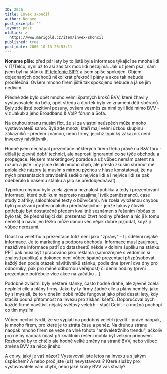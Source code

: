 ```yaml
---
ID: 2026
title: Invex skončil
author: Noname
post_excerpt: ""
layout: post
oldlink: >
  https://www.marigold.cz/item/invex-skoncil
published: true
post_date: 2006-10-13 20:53:11
---
```

<p><strong>Noname píše:</strong> před pár lety by to jistě byla informace týkající se mnoha lidí v IT/Telco, nyní už to asi zas tak moc lidí nezajímá. Jak už jsem psal, sám jsem byl na stánku <a href="http://sipy.cz">IP telefonie SIPY</a> a jsem spíše spokojen. Objem dojednaných obchodů několikrát překročil plány a akce tak nebude prodělečná. Ovšem mnoho firem jiště tak spokojeno nebude a já se jim nedivím.</p>

<p>Předně zde bylo opět mnoho velmi špatných kroků BVV, které žhavily vystavovatele do běla, opět středa a čtvrtek byly ve znamení dětí-sběračů. Byly zde jisté pozitivní posuny, ovšem vesměs za nimi byli lidé mimo BVV - viz Jakub a jeho Broadband &amp; VoIP fórum a Sofa.</p>

<p>Na druhou stranu musím říct, že si za vlastní neúspěch může mnoho vystavovatelů samo. Byli zde mnozí, kteří mají velmi úzkou skupinu zákazníků - předem známou, nebo firmy, jejichž typický zákazník není invexový návštěvník.</p>

<p>Hodně jsem nechápal prezentace některých firem třeba právě na B&amp;V fóru - dělali je zjevně dobří technici, ale naprostí ignorantni co se týče obchodu a propagace. Nejsem marketingový poradce a už vůbec nemám patent na rozum a jistě i my jsme dělali mnoho chyb, ale přesto zkusím shrnout mé pololaické názory (a musím s mírnou pýchou v hlase konstatovat, že na mých prezentacích pravidelně sedělo nejvíce lidí a i nejvíce lidí se pak odebéřalo k našemu stánku a jalo se předobjednávat).</p>

<p>Typickou chybou bylo zcela zjevná neznalost publika a tedy i prezentování informací, které publikum naprosto nezajímají (věk zaměstnanců, case study z afriky, sálodhlouhé texty o bůhvíčem). Ne zcela vyloženou chybou bylo používání profesionálního přednášejícího - jenže takový člověk potřebuje být dostatečně předem kvalitně seznámen s řešením (občas to bylo tak, že přednášející dali prezentaci čtvrt hodiny předem a nic jí k tomu neřekli) a navíc jen těžko může danou věc nějak dobře p(r)odat, když jí vůbec nerozumí.</p>

<p>Účast na veletrhu a prezentace totiž není jako "zprávy" - tj. sdělení nějaké informace. Je to marketing a podpora obchodu. Informace musí zaujmout, nezáživné informace patří do datasheetů někde v dolním šuplíku na stánku. PPT pak musí být zpracováno jako reklama (samozřejmě s vědomím si znalostí publika) a dokonce není vůbec špatné prezentaci přizpůsobovat každý den podle otázek návštěvníků stánku, podle dne (první dva dny pro odborníky, pak pro méně odbornou veřejnost) či denní hodiny (první prezentace potřebuje více akce na začátku ...).</p>

<p>Podobně zvláštní byly některé stánky, často hodně drahé, ale zjevně zcela neplnící cíle a plány firmy. Jako by ty firmy žádné cíle a plány neměly, jako by si mysleli, že to v dnešní době může fungovat jako před deseti lety, kdy stačila pouhá přítomnost na Invexu pro získání kšeftů. Doporučoval bych každé firmě navštívit nějaký světový veletrh - stačí Cebit - a možná pochopí co tím myslím.</p>

<p>Vůbec nechci tvrdit, že se vyplatí na podobný veletrh jezdit - právě naopak, je mnoho firem, pro které je to ztráta času a peněz. Na druhou stranu naopak mnoho firem se veze na vlně tohoto "antiveletržního trendu", ačkoliv pro ně by naopak účast při kvalitním řešení mohla být velkým přínosem. Rozhodně by to chtělo ale hodně velké změny na straně BVV, nebo vůbec změna BVV za něco jiného.</p>

<p>A co vy, jaký je váš názor? Vystavovali jste letos na Invexu a s jakým úspěchem? A nebo proč jste (už) nevystavovali? Které služby pro vystavovatele vám chybí, nebo jaké kroky BVV vás štvaly?
</p>
